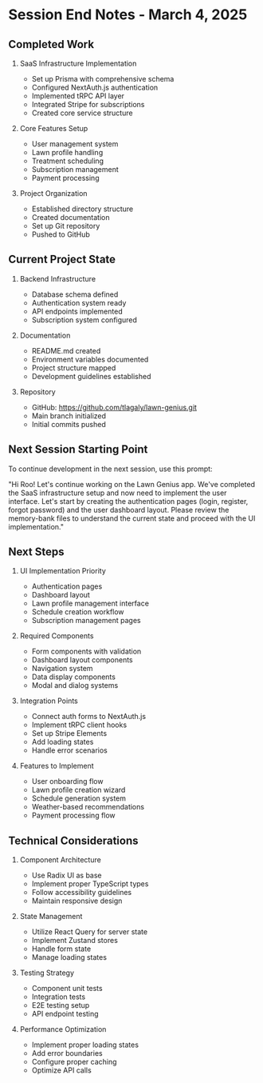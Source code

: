 # Session End Notes - March 4, 2025

## Completed Work

1. SaaS Infrastructure Implementation
   - Set up Prisma with comprehensive schema
   - Configured NextAuth.js authentication
   - Implemented tRPC API layer
   - Integrated Stripe for subscriptions
   - Created core service structure

2. Core Features Setup
   - User management system
   - Lawn profile handling
   - Treatment scheduling
   - Subscription management
   - Payment processing

3. Project Organization
   - Established directory structure
   - Created documentation
   - Set up Git repository
   - Pushed to GitHub

## Current Project State

1. Backend Infrastructure
   - Database schema defined
   - Authentication system ready
   - API endpoints implemented
   - Subscription system configured

2. Documentation
   - README.md created
   - Environment variables documented
   - Project structure mapped
   - Development guidelines established

3. Repository
   - GitHub: https://github.com/tlagaly/lawn-genius.git
   - Main branch initialized
   - Initial commits pushed

## Next Session Starting Point

To continue development in the next session, use this prompt:

"Hi Roo! Let's continue working on the Lawn Genius app. We've completed the SaaS infrastructure setup and now need to implement the user interface. Let's start by creating the authentication pages (login, register, forgot password) and the user dashboard layout. Please review the memory-bank files to understand the current state and proceed with the UI implementation."

## Next Steps

1. UI Implementation Priority
   - Authentication pages
   - Dashboard layout
   - Lawn profile management interface
   - Schedule creation workflow
   - Subscription management pages

2. Required Components
   - Form components with validation
   - Dashboard layout components
   - Navigation system
   - Data display components
   - Modal and dialog systems

3. Integration Points
   - Connect auth forms to NextAuth.js
   - Implement tRPC client hooks
   - Set up Stripe Elements
   - Add loading states
   - Handle error scenarios

4. Features to Implement
   - User onboarding flow
   - Lawn profile creation wizard
   - Schedule generation system
   - Weather-based recommendations
   - Payment processing flow

## Technical Considerations

1. Component Architecture
   - Use Radix UI as base
   - Implement proper TypeScript types
   - Follow accessibility guidelines
   - Maintain responsive design

2. State Management
   - Utilize React Query for server state
   - Implement Zustand stores
   - Handle form state
   - Manage loading states

3. Testing Strategy
   - Component unit tests
   - Integration tests
   - E2E testing setup
   - API endpoint testing

4. Performance Optimization
   - Implement proper loading states
   - Add error boundaries
   - Configure proper caching
   - Optimize API calls